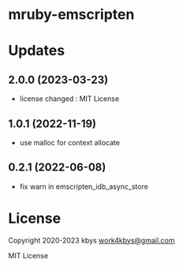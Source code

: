 # mruby-emscripten

# Updates
## 2.0.0 (2023-03-23)
- license changed : MIT License
## 1.0.1 (2022-11-19)
- use malloc for context allocate
## 0.2.1 (2022-06-08)
- fix warn in emscripten_idb_async_store

# License
Copyright 2020-2023 kbys <work4kbys@gmail.com>

MIT License
